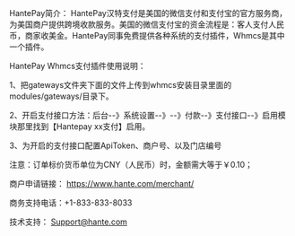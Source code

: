 HantePay简介：
    HantePay汉特支付是美国的微信支付和支付宝的官方服务商，为美国商户提供跨境收款服务。美国的微信支付宝的资金流程是：客人支付人民币，商家收美金。HantePay同事免费提供各种系统的支付插件，Whmcs是其中一个插件。


HantePay Whmcs支付插件使用说明：

1、把gateways文件夹下面的文件上传到whmcs安装目录里面的modules/gateways/目录下。

2、开启支付接口方法：后台--》系统设置--》--》付款--》支付接口--》启用模块那里找到【Hantepay xx支付】启用。

3、为开启的支付接口配置ApiToken、商户号、以及门店编号


注意：订单标价货币单位为CNY（人民币）时，金额需大等于￥0.10；


商户申请链接：  https://www.hante.com/merchant/

商务支持电话：+1-833-833-8033

技术支持： Support@hante.com

